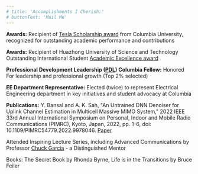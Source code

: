 ```yaml
---
# title: 'Accomplishments I Cherish:'
# buttonText: 'Mail Me'
---
```


**Awards:** Recipient of [Tesla Scholarship award](https://www.ee.columbia.edu/nikola-tesla-electrical-engineering-scholar-program) from Columbia University, recognized for outstanding academic performance and contributions

**Awards:** Recipient of Huazhong University of Science and Technology Outstanding International Student [Academic Excellence award](#extras)

**Professional Development Leadership ([PDL](https://pdl.engineering.columbia.edu/content/pdl-fellows)) Columbia Fellow:** Honored For leadership and professional growth (Top 2% selected)

**EE Department Representative:** Elected (twice) to represent Electrical Engineering department in key initiatives and student advocacy at Columbia

**Publications:** Y. Bansal and A. K. Sah, "An Untrained DNN Denoiser for Uplink Channel Estimation in Multicell Massive MIMO System," 2022 IEEE 33rd Annual International Symposium on Personal, Indoor and Mobile Radio Communications (PIMRC), Kyoto, Japan, 2022, pp. 1-6, doi: 10.1109/PIMRC54779.2022.9978046. [Paper](https://ieeexplore.ieee.org/document/9978046)

Attended Inspiring Lecture Series, including Advanced Communications by Professor [Chuck Garcia](https://chuckgarcia.com/) - a Distinguished Mentor

Books: The Secret Book by Rhonda Byrne, Life is in the Transitions by Bruce Feiler 



